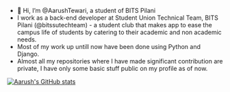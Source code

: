 - 👋 Hi, I’m @AarushTewari, a student of BITS Pilani
- I work as a back-end developer at Student Union Technical Team, BITS Pilani (@bitssutechteam) - a student club that makes app to ease the campus life of students by catering to their academic and non academic needs.
- Most of my work up untill now have been done using Python and Django.
- Almost all my repositories where I have made significant contribution are private, I have only some basic stuff public on my profile as of now.


[![Aarush's GitHub stats](https://github-readme-stats.vercel.app/api?username=AarushTewari)](https://github.com/anuraghazra/github-readme-stats)

<!---
AarushTewari/AarushTewari is a ✨ special ✨ repository because its `README.md` (this file) appears on your GitHub profile.
You can click the Preview link to take a look at your changes.
--->
